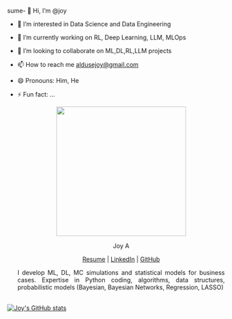 sume- 👋 Hi, I’m @joy
- 👀 I’m interested in Data Science and Data Engineering
- 🌱 I’m currently working on RL, Deep Learning, LLM, MLOps
- 💞️ I’m looking to collaborate on ML,DL,RL,LLM projects
- 📫 How to reach me aldusejoy@gmail.com
- 😄 Pronouns: Him, He
- ⚡ Fun fact: ...




  <p align="center">
   <img width="300" height="300" src="https://github.com/joy-ald/pic/blob/main/JoyAld.jpg">
  </p>

  <p align="center"> Joy A </p>

 
  <p align="center">
  <a href="https://github.com/joy-ald/Resume-Certification/blob/main/resume.pdf">Resume</a> |
  <a href="https://www.linkedin.com/in/bejoyalduse/">LinkedIn</a> |
  <a href="https://github.com/joy-ald">GitHub</a>
  </p>

  <p align="justify">
  I develop ML, DL, MC simulations and statistical models for business cases.
  Expertise in Python coding, algorithms, data structures, probabilistic models (Bayesian, Bayesian Networks, Regression, LASSO)
  <br><br>
  </p>


[![Joy's GitHub stats](https://github-readme-stats.vercel.app/api?username=Joy)](https://github.com/anuraghazra/github-readme-stats)
<!---
joy-ald/joy-ald is a ✨ special ✨ repository because its `README.md` (this file) appears on your GitHub profile.
You can click the Preview link to take a look at your changes.
--->

